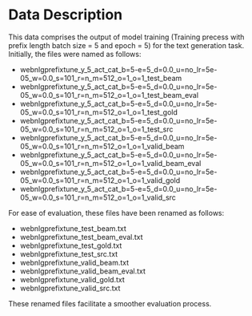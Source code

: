 # Data Description

This data comprises the output of model training (Training precess with prefix length batch size = 5 and epoch = 5) for the text generation task. Initially, the files were named as follows:

- webnlgprefixtune_y_5_act_cat_b=5-e=5_d=0.0_u=no_lr=5e-05_w=0.0_s=101_r=n_m=512_o=1_o=1_test_beam
- webnlgprefixtune_y_5_act_cat_b=5-e=5_d=0.0_u=no_lr=5e-05_w=0.0_s=101_r=n_m=512_o=1_o=1_test_beam_eval
- webnlgprefixtune_y_5_act_cat_b=5-e=5_d=0.0_u=no_lr=5e-05_w=0.0_s=101_r=n_m=512_o=1_o=1_test_gold
- webnlgprefixtune_y_5_act_cat_b=5-e=5_d=0.0_u=no_lr=5e-05_w=0.0_s=101_r=n_m=512_o=1_o=1_test_src
- webnlgprefixtune_y_5_act_cat_b=5-e=5_d=0.0_u=no_lr=5e-05_w=0.0_s=101_r=n_m=512_o=1_o=1_valid_beam
- webnlgprefixtune_y_5_act_cat_b=5-e=5_d=0.0_u=no_lr=5e-05_w=0.0_s=101_r=n_m=512_o=1_o=1_valid_beam_eval
- webnlgprefixtune_y_5_act_cat_b=5-e=5_d=0.0_u=no_lr=5e-05_w=0.0_s=101_r=n_m=512_o=1_o=1_valid_gold
- webnlgprefixtune_y_5_act_cat_b=5-e=5_d=0.0_u=no_lr=5e-05_w=0.0_s=101_r=n_m=512_o=1_o=1_valid_src

For ease of evaluation, these files have been renamed as follows:

- webnlgprefixtune_test_beam.txt
- webnlgprefixtune_test_beam_eval.txt
- webnlgprefixtune_test_gold.txt
- webnlgprefixtune_test_src.txt
- webnlgprefixtune_valid_beam.txt
- webnlgprefixtune_valid_beam_eval.txt
- webnlgprefixtune_valid_gold.txt
- webnlgprefixtune_valid_src.txt

These renamed files facilitate a smoother evaluation process.
